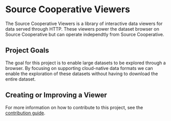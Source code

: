 # Source Cooperative Viewers

The Source Cooperative Viewers is a library of interactive data viewers for data served through HTTP.
These viewers power the dataset browser on Source Cooperative but can operate independtly from Source Cooperative.

## Project Goals

The goal for this project is to enable large datasets to be explored through a browser.
By focusing on supporting cloud-native data formats we can enable the exploration of these datasets without having to download the entire dataset.

## Creating or Improving a Viewer

For more information on how to contribute to this project, see the [contribution guide](CONTRIBUTING.md).
